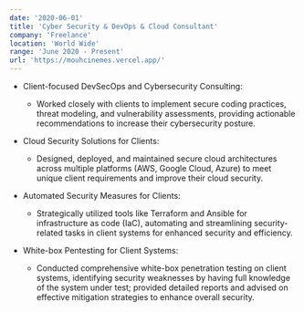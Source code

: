 ```yaml
---
date: '2020-06-01'
title: 'Cyber Security & DevOps & Cloud Consultant'
company: 'Freelance'
location: 'World Wide'
range: 'June 2020 - Present'
url: 'https://mouhcinemes.vercel.app/'
---
```


- Client-focused DevSecOps and Cybersecurity Consulting:
  - Worked closely with clients to implement secure coding practices, threat modeling, and vulnerability assessments, providing actionable recommendations to increase their cybersecurity posture.

- Cloud Security Solutions for Clients: 
  - Designed, deployed, and maintained secure cloud architectures across multiple platforms (AWS, Google Cloud, Azure) to meet unique client requirements and improve their cloud security.

- Automated Security Measures for Clients: 
  - Strategically utilized tools like Terraform and Ansible for infrastructure as code (IaC), automating and streamlining security-related tasks in client systems for enhanced security and efficiency.

- White-box Pentesting for Client Systems: 
  - Conducted comprehensive white-box penetration testing on client systems, identifying security weaknesses by having full knowledge of the system under test; provided detailed reports and advised on effective mitigation strategies to enhance overall security.